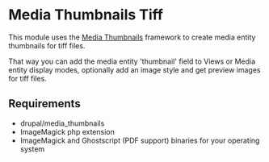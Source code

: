 # Media Thumbnails Tiff
This module uses the <a href="https://www.drupal.org/project/media_thumbnails">Media Thumbnails</a> framework to create media entity thumbnails for tiff files.

That way you can add the media entity 'thumbnail' field to Views or Media entity display modes, optionally add an image style and get preview images for tiff files.

## Requirements  
* drupal/media_thumbnails
* ImageMagick php extension
* ImageMagick and Ghostscript (PDF support) binaries for your operating system

